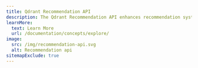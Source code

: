 ```yaml
---
title: Qdrant Recommendation API
description: The Qdrant Recommendation API enhances recommendation systems with advanced flexibility, supporting both ID and vector-based queries, and search strategies for precise, personalized content suggestions.
learnMore:
  text: Learn More
  url: /documentation/concepts/explore/
image:
  src: /img/recommendation-api.svg
  alt: Recommendation api
sitemapExclude: true
---
```


